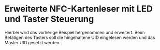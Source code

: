 # Erweiterte NFC-Kartenleser mit LED und Taster Steuerung

Hierbei wird das vorherige Beispiel hergenommen und erweitert. Beim Betätigen des Tasters soll die hingehaltene UID eingelesen werden und das Master UID gesetzt werden.